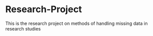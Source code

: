 # Research-Project
This is the research project on methods of handling missing data in research studies
